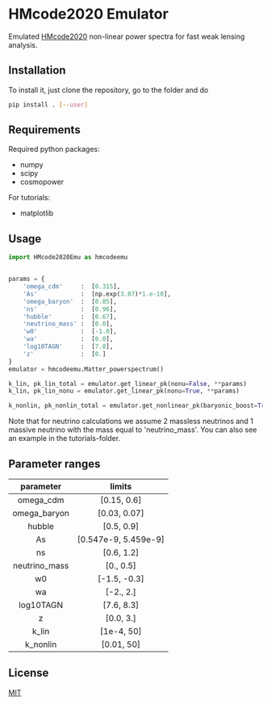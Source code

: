 # HMcode2020 Emulator

Emulated [HMcode2020](https://arxiv.org/abs/2009.01858) non-linear power
spectra for fast weak lensing analysis.

## Installation

To install it, just clone the repository, go to the folder and do 

```bash
pip install . [--user]
```

## Requirements
Required python packages:
* numpy
* scipy
* cosmopower

For tutorials:
* matplotlib


## Usage

```python
import HMcode2020Emu as hmcodeemu


params = {
    'omega_cdm'     :  [0.315],
    'As'            :  [np.exp(3.07)*1.e-10],
    'omega_baryon'  :  [0.05],
    'ns'            :  [0.96],
    'hubble'        :  [0.67],
    'neutrino_mass' :  [0.0],
    'w0'            :  [-1.0],
    'wa'            :  [0.0],
    'log10TAGN'     :  [7.8],
    'z'             :  [0.]
}
emulator = hmcodeemu.Matter_powerspectrum()

k_lin, pk_lin_total = emulator.get_linear_pk(nonu=False, **params)
k_lin, pk_lin_nonu = emulator.get_linear_pk(nonu=True, **params)

k_nonlin, pk_nonlin_total = emulator.get_nonlinear_pk(baryonic_boost=True, **params)
```
Note that for neutrino calculations we assume 2 massless neutrinos and 1 massive neutrino with the mass equal to 'neutrino_mass'.
You can also see an example in the tutorials-folder.

## Parameter ranges
| parameter     | limits                |
| :---:         | :---:                 |
| omega_cdm     | [0.15, 0.6]           |
| omega_baryon  | [0.03, 0.07]          |
| hubble        | [0.5, 0.9]            |
| As            | [0.547e-9, 5.459e-9]  |
| ns            | [0.6, 1.2]            |
| neutrino_mass | [0., 0.5]             |
| w0            | [-1.5, -0.3]          |
| wa            | [-2., 2.]             |
| log10TAGN     | [7.6, 8.3]            |
| z             | [0.0, 3.]             |
| k_lin         | [1e-4, 50]            |
| k_nonlin      | [0.01, 50]             |


## License
[MIT](https://choosealicense.com/licenses/mit/)

